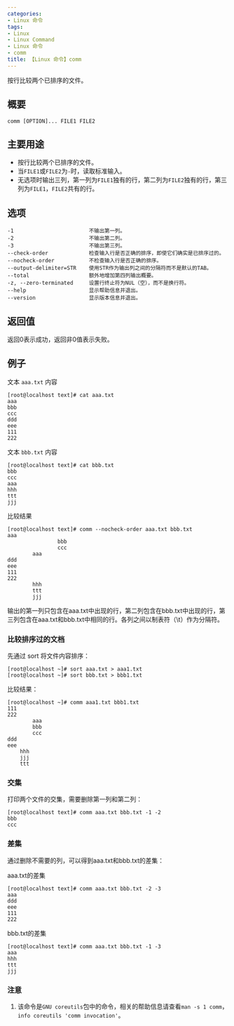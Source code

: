 ```yaml
---
categories:
- Linux 命令
tags:
- Linux
- Linux Command
- Linux 命令
- comm
title: 【Linux 命令】comm
---
```


按行比较两个已排序的文件。

## 概要

```shell
comm [OPTION]... FILE1 FILE2
```

## 主要用途

- 按行比较两个已排序的文件。
- 当`FILE1`或`FILE2`为`-`时，读取标准输入。
- 无选项时输出三列，第一列为`FILE1`独有的行，第二列为`FILE2`独有的行，第三列为`FILE1`，`FILE2`共有的行。


## 选项

```shell
-1                        不输出第一列。
-2                        不输出第二列。
-3                        不输出第三列。
--check-order             检查输入行是否正确的排序，即使它们确实是已排序过的。
--nocheck-order           不检查输入行是否正确的排序。
--output-delimiter=STR    使用STR作为输出列之间的分隔符而不是默认的TAB。
--total                   额外地增加第四列输出概要。
-z, --zero-terminated     设置行终止符为NUL（空），而不是换行符。
--help                    显示帮助信息并退出。
--version                 显示版本信息并退出。
```


## 返回值

返回0表示成功，返回非0值表示失败。

## 例子

文本 `aaa.txt` 内容

```shell
[root@localhost text]# cat aaa.txt 
aaa
bbb
ccc
ddd
eee
111
222
```

文本 `bbb.txt` 内容

```shell
[root@localhost text]# cat bbb.txt 
bbb
ccc
aaa
hhh
ttt
jjj
```


比较结果

```shell
[root@localhost text]# comm --nocheck-order aaa.txt bbb.txt 
aaa
                bbb
                ccc
        aaa
ddd
eee
111
222
        hhh
        ttt
        jjj
```

输出的第一列只包含在aaa.txt中出现的行，第二列包含在bbb.txt中出现的行，第三列包含在aaa.txt和bbb.txt中相同的行。各列之间以制表符（\t）作为分隔符。

### 比较排序过的文档

先通过 sort 将文件内容排序：

```shell
[root@localhost ~]# sort aaa.txt > aaa1.txt
[root@localhost ~]# sort bbb.txt > bbb1.txt
```

比较结果：

```shell
[root@localhost ~]# comm aaa1.txt bbb1.txt
111
222
		aaa
		bbb
		ccc
ddd
eee
	hhh
	jjj
	ttt
```

### 交集

打印两个文件的交集，需要删除第一列和第二列：

```shell
[root@localhost text]# comm aaa.txt bbb.txt -1 -2
bbb
ccc
```

### 差集

通过删除不需要的列，可以得到aaa.txt和bbb.txt的差集：

aaa.txt的差集

```shell
[root@localhost text]# comm aaa.txt bbb.txt -2 -3
aaa
ddd
eee
111
222
```

bbb.txt的差集

```shell
[root@localhost text]# comm aaa.txt bbb.txt -1 -3
aaa
hhh
ttt
jjj
```


### 注意

1. 该命令是`GNU coreutils`包中的命令，相关的帮助信息请查看`man -s 1 comm`，`info coreutils 'comm invocation'`。

<!-- Linux命令行搜索引擎：https://jaywcjlove.github.io/linux-command/ -->
